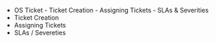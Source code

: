 - OS Ticket     -     Ticket Creation     -     Assigning Tickets     -     SLAs & Severities
- Ticket Creation
- Assigning Tickets
- SLAs / Severeties
